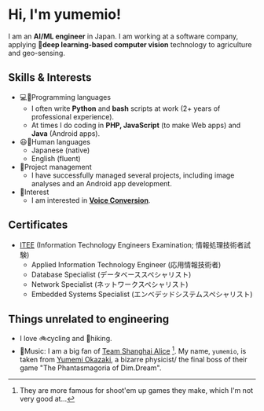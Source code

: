 # Hi, I'm yumemio!

I am an **AI/ML engineer** in Japan. I am working at a software company, applying 👀**deep learning-based computer vision** technology to agriculture and geo-sensing.

## Skills & Interests
* 💻💬Programming languages
  * I often write **Python** and **bash** scripts at work (2+ years of professional experience).                                                                         
  * At times I do coding in **PHP, JavaScript** (to make Web apps) and **Java** (Android apps).
* 😃💬Human languages 
  * Japanese (native)
  * English (fluent)
* 📔Project management
  * I have successfully managed several projects, including image analyses and an Android app development.
* 🎯Interest
  * I am interested in **[Voice Conversion](https://paperswithcode.com/task/voice-conversion)**.

## Certificates
* [ITEE](https://www.jitec.ipa.go.jp/index-e.html) (Information Technology Engineers Examination; 情報処理技術者試験)
  * Applied Information Technology Engineer (応用情報技術者)
  * Database Specialist (データベーススペシャリスト)
  * Network Specialist (ネットワークスペシャリスト)
  * Embedded Systems Specialist (エンベデッドシステムスペシャリスト)

## Things unrelated to engineering
* I love 🚲cycling and 👒hiking.
* 🎵Music: I am a big fan of [Team Shanghai Alice](https://en.touhouwiki.net/wiki/Team_Shanghai_Alice) [^1]. My name, `yumemio`, is taken from [Yumemi Okazaki](https://en.touhouwiki.net/wiki/Yumemi_Okazaki), a bizarre physicist/ the final boss of their game "The Phantasmagoria of Dim.Dream".

[^1]: They are more famous for shoot'em up games they make, which I'm not very good at...
